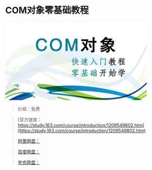 # COM对象零基础教程

![img](../../../assets/study163/free/03f78d24b7e5497c9d1435b7fab400da.jpg)

> 价格：免费

> [官方链接：https://study.163.com/course/introduction/1209549802.htm](https://study.163.com/course/introduction/1209549802.htm)

> [阿里网盘：]()

> [百度网盘：]()

> [夸克网盘：]()
